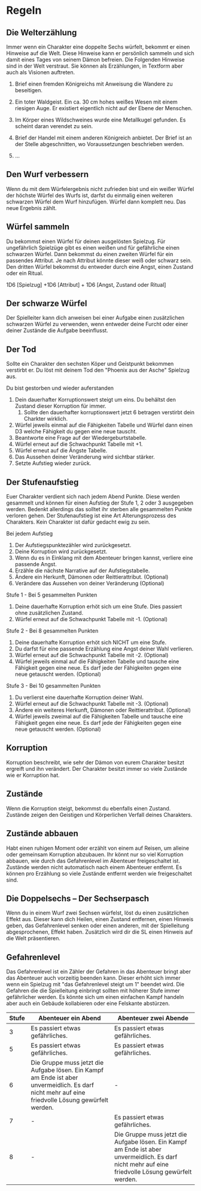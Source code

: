 # Regeln

## Die Welterzählung

Immer wenn ein Charakter eine doppelte Sechs würfelt, bekommt er einen Hinweise auf die Welt. Diese Hinweise kann er persönlich sammeln und sich damit eines Tages von seinem Dämon befreien. Die Folgenden Hinweise sind in der Welt verstraut. Sie können als Erzählungen, in Textform aber auch als Visionen auftreten.

1. Brief einen fremden Königreichs mit Anweisung die Wandere zu beseitigen.

2. Ein toter Waldgeist. Ein ca. 30 cm hohes weißes Wesen mit einem riesigen Auge. Er existiert eigentlich nicht auf der Ebene der Menschen.

3. Im Körper eines Wildschweines wurde eine Metallkugel gefunden. Es scheint daran verendet zu sein.

4. Brief der Handel mit einem anderen Königreich anbietet. Der Brief ist an der Stelle abgeschnitten, wo Voraussetzungen beschrieben werden.

5. …


## Den Wurf verbessern

Wenn du mit dem Würfelergebnis nicht zufrieden bist und ein weißer Würfel der höchste Würfel des Wurfs ist, darfst du einmalig einen weiteren schwarzen Würfel dem Wurf hinzufügen. Würfel dann komplett neu. Das neue Ergebnis zählt.

## Würfel sammeln

Du bekommst einen Würfel für deinen ausgelösten Spielzug. Für ungefährlich Spielzüge gibt es einen weißen und für gefährliche einen schwarzen Würfel. Dann bekommst du einen zweiten Würfel für ein passendes Attribut. Je nach Attribut könnte dieser weiß oder schwarz sein. Den dritten Würfel bekommst du entweder durch eine Angst, einen Zustand oder ein Ritual.

1D6 [Spielzug] +1D6 [Attribut] + 1D6 [Angst, Zustand oder Ritual]

## Der schwarze Würfel

Der Spielleiter kann dich anweisen bei einer Aufgabe einen zusätzlichen schwarzen Würfel zu verwenden, wenn entweder deine Furcht oder einer deiner Zustände die Aufgabe beeinflusst.

## Der Tod

Sollte ein Charakter den sechsten Köper und Geistpunkt bekommen verstirbt er. Du löst mit deinem Tod den "Phoenix aus der Asche" Spielzug aus.

Du bist gestorben und wieder auferstanden

1. Dein dauerhafter Korruptionswert steigt um eins. Du behältst den Zustand dieser Korruption für immer.
   1. Sollte den dauerhafter korruptionswert jetzt 6 betragen verstirbt dein Charkter wirklich.
2. Würfel jeweils einmal auf die Fähigkeiten Tabelle und Würfel dann einen D3 welche Fähigkeit du gegen eine neue tauscht.
3. Beantworte eine Frage auf der Wiedergeburtstabelle.
4. Würfel erneut auf die Schwachpunkt Tabelle mit +1.
5. Würfel erneut auf die Ängste Tabelle.
6. Das Aussehen deiner Veränderung wird sichtbar stärker.
7. Setzte Aufstieg wieder zurück.

## Der Stufenaufstieg

Euer Charakter verdient sich nach jedem Abend Punkte. Diese werden gesammelt und können für einen Aufstieg der Stufe 1, 2 oder 3 ausgegeben werden. Bedenkt allerdings das solltet ihr sterben alle gesammelten Punkte verloren gehen. Der Stufenaufstieg ist eine Art Alterungsprozess des Charakters. Kein Charakter ist dafür gedacht ewig zu sein. 

Bei jedem Aufstieg

1. Der Aufstiegspunktezähler wird zurückgesetzt.
2. Deine Korruption wird zurückgesetzt. 
3. Wenn du es in Einklang mit dem Abenteuer bringen kannst, verliere eine passende Angst.
4. Erzähle die nächste Narrative auf der Aufstiegstabelle.
5. Ändere ein Herkunft, Dämonen oder Reittierattribut. (Optional)
6. Verändere das Aussehen von deiner Veränderung (Optional)

Stufe 1 - Bei 5 gesammelten Punkten

1. Deine dauerhafte Korruption erhöt sich um eine Stufe. Dies passiert ohne zusätzlichen Zustand.
2. Würfel erneut auf die Schwachpunkt Tabelle mit -1. (Optional)

Stufe 2 - Bei 8 gesammelten Punkten

1. Deine dauerhafte Korruption erhöt sich NICHT um eine Stufe.
2. Du darfst für eine passende Erzählung eine Angst deiner Wahl verlieren.
3. Würfel erneut auf die Schwachpunkt Tabelle mit -2. (Optional)
4. Würfel jeweils einmal auf die Fähigkeiten Tabelle und tausche eine Fähigkeit gegen eine neue. Es darf jede der Fähigkeiten gegen eine neue getauscht werden. (Optional)

Stufe 3 - Bei 10 gesammelten Punkten

1. Du verlierst eine dauerhafte Korruption deiner Wahl.
2. Würfel erneut auf die Schwachpunkt Tabelle mit -3. (Optional)
3. Ändere ein weiteres Herkunft, Dämonen oder Reittierattribut. (Optional)
4. Würfel jeweils zweimal auf die Fähigkeiten Tabelle und tausche eine Fähigkeit gegen eine neue. Es darf jede der Fähigkeiten gegen eine neue getauscht werden. (Optional)

## Korruption

Korruption beschreibt, wie sehr der Dämon von eurem Charakter besitzt ergreift und ihn verändert. Der Charakter besitzt immer so viele Zustände wie er Korruption hat.

## Zustände

Wenn die Korruption steigt, bekommst du ebenfalls einen Zustand. Zustände zeigen den Geistigen und Körperlichen Verfall deines Charakters.

## Zustände abbauen

Habt einen ruhigen Moment oder erzählt von einem auf Reisen, um alleine oder gemeinsam Korruption abzubauen. Ihr könnt nur so viel Korruption abbauen, wie durch das Gefahrenlevel im Abenteuer freigeschaltet ist. Zustände werden nicht automatisch nach einem Abenteuer entfernt. Es können pro Erzählung so viele Zustände entfernt werden wie freigeschaltet sind.

## Die Doppelsechs – Der Sechserpasch

Wenn du in einem Wurf zwei Sechsen würfelst, löst du einen zusätzlichen Effekt aus. Dieser kann dich Heilen, einen Zustand entfernen, einen Hinweis geben, das Gefahrenlevel senken oder einen anderen, mit der Spielleitung abgesprochenen, Effekt haben. Zusätzlich wird dir die SL einen Hinweis auf die Welt präsentieren.

## Gefahrenlevel

Das Gefahrenlevel ist ein Zähler der Gefahren in das Abenteuer bringt aber das Abenteuer auch vorzeitig beenden kann. Dieser erhöht sich immer wenn ein Spielzug mit "das Gefahrenlevel steigt um 1" beendet wird. Die Gefahren die die Spielleitung einbringt sollten mit höherer Stufe immer gefährlicher werden. Es könnte sich um einen einfachen Kampf handeln aber auch ein Gebäude kollabieren oder eine Felskante abstürzen.

| Stufe | Abenteuer ein Abend                                          | Abenteuer zwei Abende                                        |
| ----- | ------------------------------------------------------------ | ------------------------------------------------------------ |
| 3     | Es passiert etwas gefährliches.                              | Es passiert etwas gefährliches.                              |
| 5     | Es passiert etwas gefährliches.                              | Es passiert etwas gefährliches.                              |
| 6     | Die Gruppe muss jetzt die Aufgabe lösen. Ein Kampf am Ende ist aber unvermeidlich. Es darf nicht mehr auf eine friedvolle Lösung gewürfelt werden. | -                                                            |
| 7     | -                                                            | Es passiert etwas gefährliches.                              |
| 8     | -                                                            | Die Gruppe muss jetzt die Aufgabe lösen. Ein Kampf am Ende ist aber unvermeidlich. Es darf nicht mehr auf eine friedvolle Lösung gewürfelt werden. |

